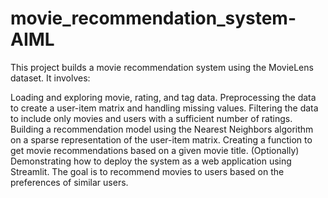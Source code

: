 # movie_recommendation_system-AIML
This project builds a movie recommendation system using the MovieLens dataset. It involves:

Loading and exploring movie, rating, and tag data.
Preprocessing the data to create a user-item matrix and handling missing values.
Filtering the data to include only movies and users with a sufficient number of ratings.
Building a recommendation model using the Nearest Neighbors algorithm on a sparse representation of the user-item matrix.
Creating a function to get movie recommendations based on a given movie title.
(Optionally) Demonstrating how to deploy the system as a web application using Streamlit.
The goal is to recommend movies to users based on the preferences of similar users.
